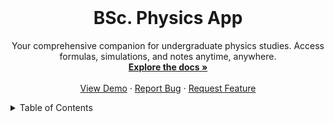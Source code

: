 <br/>
<p align="center">
<!-- You can add a logo here -->
<!-- <a href="https://github.com/your-username/bsc-physics">
<img src="images/logo.png" alt="Logo" width="80" height="80">
</a> -->
<h1 align="center">BSc. Physics App</h1>
<p align="center">
Your comprehensive companion for undergraduate physics studies. Access formulas, simulations, and notes anytime, anywhere.
<br />
<a href="#about-the-project"><strong>Explore the docs »</strong></a>
<br />
<br />
<a href="#screenshots">View Demo</a>
·
<a href="https://github.com/your-username/bsc-physics/issues">Report Bug</a>
·
<a href="https://github.com/your-username/bsc-physics/issues">Request Feature</a>
</p>
</p>
<!-- TABLE OF CONTENTS -->
<details>
<summary>Table of Contents</summary>
<ol>
<li>
<a href="#about-the-project">About The Project</a>
<ul>
<li><a href="#built-with">Built With</a></li>
</ul>
</li>
<li>
<a href="#getting-started">Getting Started</a>
<ul>
<li><a href="#prerequisites">Prerequisites</a></li>
<li><a href="#installation">Installation</a></li>
</ul>
</li>
<li><a href="#usage">Usage</a></li>
<li><a href="#contributing">Contributing</a></li>
<li><a href="#license">License</a></li>
<li><a href="#contact">Contact</a></li>
<li><a href="#acknowledgments">Acknowledgments</a></li>
</ol>
</details>
